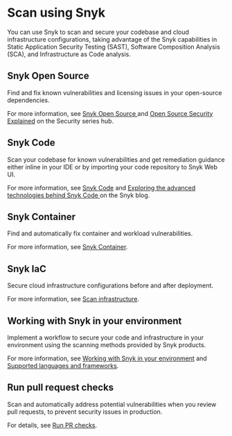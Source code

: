 # Scan using Snyk

You can use Snyk to scan and secure your codebase and cloud infrastructure configurations, taking advantage of the Snyk capabilities in Static Application Security Testing (SAST), Software Composition Analysis (SCA), and  Infrastructure as Code analysis.

## Snyk Open Source

Find and fix known vulnerabilities and licensing issues in your open-source dependencies.

For more information, see [Snyk Open Source ](../enterprise-setup/snyk-broker/install-and-configure-snyk-broker/advanced-configuration-for-snyk-broker-docker-installation/snyk-open-source-scans-sca-of-large-manifest-files-docker-setup.md)and [Open Source Security Explained](https://snyk.io/series/open-source-security/) on the Security series hub.

## Snyk Code

Scan your codebase for known vulnerabilities and get remediation guidance either inline in your IDE or by importing your code repository to Snyk Web UI.

For more information, see [Snyk Code](./#snyk-code) and [Exploring the advanced technologies behind Snyk Code ](https://snyk.io/blog/advanced-technologies-behind-snyk-code/)on the Snyk blog.

## Snyk Container

Find and automatically fix container and workload vulnerabilities.

For more information, see [Snyk Container](snyk-container/).

## Snyk IaC

Secure cloud infrastructure configurations before and after deployment.

For more information, see [Scan infrastructure](scan-infrastructure/).

## Working with Snyk in your environment

Implement a workflow to secure your code and infrastructure in your environment using the scanning methods provided by Snyk products.

For more information, see [Working with Snyk in your environment](working-with-snyk-in-your-environment.md) and [Supported languages and frameworks](supported-languages-and-frameworks/).

## Run pull request checks

Scan and automatically address potential vulnerabilities when you review pull requests, to prevent security issues in production.

For details, see [Run PR checks](run-pr-checks/).

